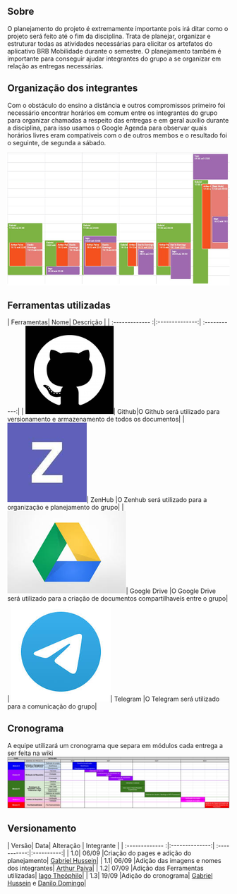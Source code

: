 ## Sobre
  O planejamento do projeto é extremamente importante pois irá ditar como o projeto será feito até o fim da disciplina. Trata de planejar, organizar e estruturar todas as atividades necessárias para elicitar os artefatos do aplicativo BRB Mobilidade durante o semestre. O planejamento também é importante para conseguir ajudar integrantes do grupo a se organizar em relação as entregas necessárias.

## Organização dos integrantes
  Com o obstáculo do ensino a distância e outros compromissos primeiro foi necessário encontrar horários em comum entre os integrantes do grupo para organizar chamadas a respeito das entregas e em geral auxílio durante a disciplina, para isso usamos o Google Agenda para observar quais horários livres eram compatíveis com o de outros membos e o resultado foi o seguinte, de segunda a sábado.

![alt text](images/horarios.png)

## Ferramentas utilizadas
| Ferramentas| Nome| Descrição |
| :------------- :|:--------------:| :-----------:|
| ![alt text](images/github.png)| Github|O Github será utilizado para versionamento e armazenamento de todos os documentos|
| ![alt text](images/zenhub.jpeg)| ZenHub |O Zenhub será utilizado para a organização e planejamento do grupo|
| ![alt text](images/googleDrive.jpeg)| Google Drive |O Google Drive será utilizado para a criação de documentos compartilhaveís entre o grupo|
| ![alt text](images/telegram.jpeg)| Telegram |O Telegram será utilizado para a comunicação do grupo|

## Cronograma
A equipe utilizará um cronograma que separa em módulos cada entrega a ser feita na wiki
![alt text](images/cronograma.png)

## Versionamento
| Versão| Data| Alteração | Integrante |
| :------------- :|:--------------:| :-----------:|:----------:|
| 1.0| 06/09 |Criação do pages e adição do planejamento| [Gabriel Hussein](https://github.com/GabrielHussein)|
| 1.1| 06/09 |Adição das imagens e nomes dos integrantes| [Arthur Paiva](https://github.com/ArthurPaivaT)|
| 1.2| 07/09 |Adição das Ferramentas utilizadas| [Iago Theóphilo](https://github.com/IagoTheophilo)|
| 1.3| 19/09 |Adição do cronograma| [Gabriel Hussein](https://github.com/GabrielHussein) e [Danilo Domingo](https://github.com/danilow200)|